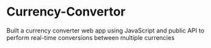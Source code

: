 # Currency-Convertor
Built a currency converter web app using JavaScript and public API to perform real-time conversions between multiple currencies
